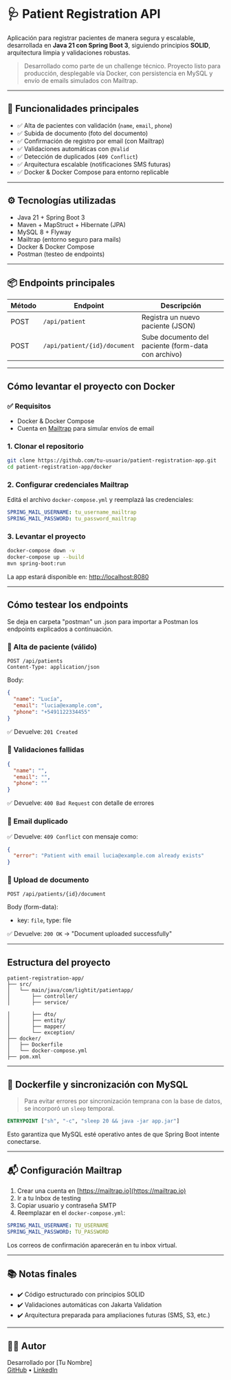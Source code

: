 # 🩺 Patient Registration API

Aplicación para registrar pacientes de manera segura y escalable, desarrollada en **Java 21 con Spring Boot 3**, siguiendo principios **SOLID**, arquitectura limpia y validaciones robustas.

> Desarrollado como parte de un challenge técnico. Proyecto listo para producción, desplegable vía Docker, con persistencia en MySQL y envío de emails simulados con Mailtrap.

---

## 🚀 Funcionalidades principales

- ✅ Alta de pacientes con validación (`name`, `email`, `phone`)
- ✅ Subida de documento (foto del documento)
- ✅ Confirmación de registro por email (con Mailtrap)
- ✅ Validaciones automáticas con `@Valid`
- ✅ Detección de duplicados (`409 Conflict`)
- ✅ Arquitectura escalable (notificaciones SMS futuras)
- ✅ Docker & Docker Compose para entorno replicable

---

## ⚙️ Tecnologías utilizadas

- Java 21 + Spring Boot 3
- Maven + MapStruct + Hibernate (JPA)
- MySQL 8 + Flyway
- Mailtrap (entorno seguro para mails)
- Docker & Docker Compose
- Postman (testeo de endpoints)

---

## 📦 Endpoints principales

| Método | Endpoint | Descripción |
|--------|----------|-------------|
| POST   | `/api/patient` | Registra un nuevo paciente (JSON) |
| POST   | `/api/patient/{id}/document` | Sube documento del paciente (form-data con archivo) |

---

##  Cómo levantar el proyecto con Docker

### ✅ Requisitos
- Docker & Docker Compose
- Cuenta en [Mailtrap](https://mailtrap.io) para simular envíos de email

### 1. Clonar el repositorio

```bash
git clone https://github.com/tu-usuario/patient-registration-app.git
cd patient-registration-app/docker
```

### 2. Configurar credenciales Mailtrap

Editá el archivo `docker-compose.yml` y reemplazá las credenciales:

```yaml
SPRING_MAIL_USERNAME: tu_username_mailtrap
SPRING_MAIL_PASSWORD: tu_password_mailtrap
```

### 3. Levantar el proyecto

```bash
docker-compose down -v
docker-compose up --build 
mvn spring-boot:run
```

La app estará disponible en: [http://localhost:8080](http://localhost:8080)


---

##  Cómo testear los endpoints

Se deja en carpeta "postman" un .json para importar a Postman los endpoints explicados a continuación.

### 🔹 Alta de paciente (válido)

```http
POST /api/patients
Content-Type: application/json
```
Body:
```json
{
  "name": "Lucía",
  "email": "lucia@example.com",
  "phone": "+5491122334455"
}
```
✅ Devuelve: `201 Created`

### 🔹 Validaciones fallidas
```json
{
  "name": "",
  "email": "",
  "phone": ""
}
```
✅ Devuelve: `400 Bad Request` con detalle de errores

### 🔹 Email duplicado
✅ Devuelve: `409 Conflict` con mensaje como:
```json
{
  "error": "Patient with email lucia@example.com already exists"
}
```

### 🔹 Upload de documento

```http
POST /api/patients/{id}/document
```
Body (form-data):
- key: `file`, type: file

✅ Devuelve: `200 OK` → "Document uploaded successfully"

---

##  Estructura del proyecto

```
patient-registration-app/
├── src/
│   └── main/java/com/lightit/patientapp/
│       ├── controller/
│       ├── service/

│       ├── dto/
│       ├── entity/
│       ├── mapper/
│       └── exception/
├── docker/
│   ├── Dockerfile
│   └── docker-compose.yml
├── pom.xml
```

---

## 🐳 Dockerfile y sincronización con MySQL

> Para evitar errores por sincronización temprana con la base de datos, se incorporó un `sleep` temporal.

```dockerfile
ENTRYPOINT ["sh", "-c", "sleep 20 && java -jar app.jar"]
```

Esto garantiza que MySQL esté operativo antes de que Spring Boot intente conectarse.

---

## 📬 Configuración Mailtrap

1. Crear una cuenta en [https://mailtrap.io](https://mailtrap.io)
2. Ir a tu Inbox de testing
3. Copiar usuario y contraseña SMTP
4. Reemplazar en el `docker-compose.yml`:

```yaml
SPRING_MAIL_USERNAME: TU_USERNAME
SPRING_MAIL_PASSWORD: TU_PASSWORD
```

Los correos de confirmación aparecerán en tu inbox virtual.

---

## 📚 Notas finales

- ✔️ Código estructurado con principios SOLID
- ✔️ Validaciones automáticas con Jakarta Validation
- ✔️ Arquitectura preparada para ampliaciones futuras (SMS, S3, etc.)

---

## 👨‍💻 Autor

Desarrollado por [Tu Nombre]  
[GitHub](https://github.com/tu-usuario) • [LinkedIn](https://linkedin.com/in/tu-linkedin)

